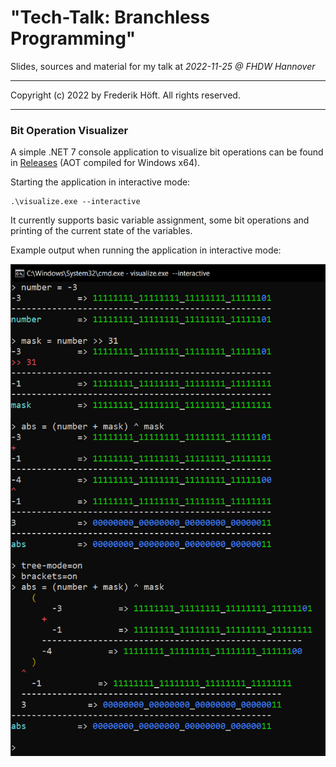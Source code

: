 # "Tech-Talk: Branchless Programming"

Slides, sources and material for my talk at _2022-11-25 @ FHDW Hannover_

--- 

Copyright (c) 2022 by Frederik Höft. All rights reserved.

---

### Bit Operation Visualizer

A simple .NET 7 console application to visualize bit operations can be found in [Releases](https://github.com/frederik-hoeft/talks-branchless-programming/releases) (AOT compiled for Windows x64).

Starting the application in interactive mode:

```console
.\visualize.exe --interactive
```

It currently supports basic variable assignment, some bit operations and printing of the current state of the variables. 

Example output when running the application in interactive mode:

![example-output](assets/visualize-example.png)
